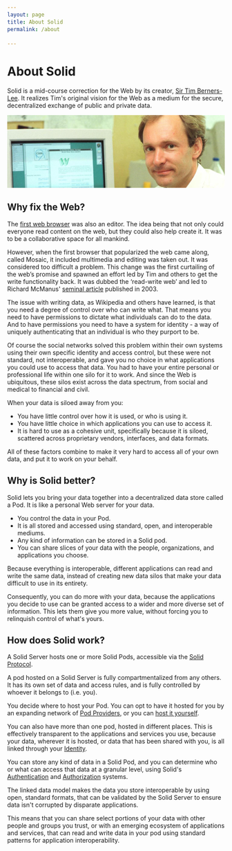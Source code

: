 ```yaml
---
layout: page
title: About Solid
permalink: /about

---
```


# About Solid

Solid is a mid-course correction for the Web by its creator, 
[Sir Tim Berners-Lee](/team). It realizes Tim's original vision for the 
Web as a medium for the secure, decentralized exchange of public 
and private data.

<img src="/assets/img/timbl-cern.jpg"/>

## Why fix the Web?

The [first web browser](https://worldwideweb.cern.ch/) was also an editor. 
The idea being that not only could everyone read content on the web, but 
they could also help create it. It was 
to be a collaborative space for all mankind.

However, when the first browser that popularized the web came along, called 
Mosaic, it included multimedia and editing was taken out. It was considered 
too difficult a problem. This change was the first curtailing of the web’s 
promise and spawned an effort led by Tim and others to get the write 
functionality back. It was dubbed the ‘read-write web’ and led to Richard 
McManus' 
[seminal article](https://web.archive.org/web/20181214015324/http://readwrite.com/2003/04/19/the_readwrite_w) 
published in 2003.

The issue with writing data, as Wikipedia and others have learned, is that you 
need a degree of control over who can write what. That means you need to have 
permissions to dictate what individuals can do to the data. And to have 
permissions you need to have a system for identity - a way of uniquely 
authenticating that an individual is who they purport to be.

Of course the social networks solved this problem within their own systems 
using their own specific identity and access control, but these were not 
standard, not interoperable, and gave you no choice in what applications you
could use to access that data. You had to have your entire personal
or professional life within one silo for it to work. And since the Web
is ubiquitous, these silos exist across the data spectrum, from social
and medical to financial and civil. 

When your data is siloed away from you:

* You have little control over how it is used, or who is using it. 
* You have little choice in which applications you can use to access it.
* It is hard to use as a cohesive unit, specifically because it is siloed,
scattered across proprietary vendors, interfaces, and data formats.

All of these factors combine to make it very hard to access all of your
own data, and put it to work on your behalf.

## Why is Solid better?

Solid lets you bring your data together into a decentralized data 
store called a Pod. It is like a personal Web server for your data.

* You control the data in your Pod. 
* It is all stored
and accessed using standard, open, and interoperable mediums. 
* Any kind of information can be stored
in a Solid pod. 
* You can share slices of your data with the people, organizations, 
and applications you choose.

Because everything is interoperable, different applications can
read and write the same data, instead of creating new data silos that make 
your data difficult to use in its entirety.

Consequently, you can do more with your data, because the applications 
you decide to use can be granted access to a wider and more diverse 
set of information. This lets them give you more value, without 
forcing you to relinquish control of what's yours.

## How does Solid work?

A Solid Server hosts one or more Solid Pods, accessible via the
[Solid Protocol](https://solid.github.io/specification/#protocol).

A pod hosted on a Solid Server is fully compartmentalized from 
any others. It has its own set of data and access rules, and is
fully controlled by whoever it belongs to (i.e. you).

You decide where to host your Pod. You can opt to have it hosted for
you by an expanding network of 
[Pod Providers](/users/get-a-pod), or you can 
[host it yourself](/self-hosting/).

You can also have more than one pod, hosted in different places. This is 
effectively transparent to the applications and services you use, because
your data, wherever it is hosted, or data that has been shared with you, 
is all linked through your 
[Identity](https://solid.github.io/specification/#identity).

You can store any kind of data in a Solid Pod, and you can
determine who or what can access that data at a granular level,
using Solid's 
[Authentication](https://solid.github.io/specification/#authentication) and 
[Authorization](https://solid.github.io/specification/#authorization) systems.

The linked data model makes the data you store 
interoperable by using open, standard formats, that can be validated by 
the Solid Server to ensure data isn't corrupted by disparate applications.

This means that you can share select portions of your data with other 
people and groups you trust, or with an emerging ecosystem of 
applications and services, that can read and write data in your pod using
standard patterns for application interoperability.
